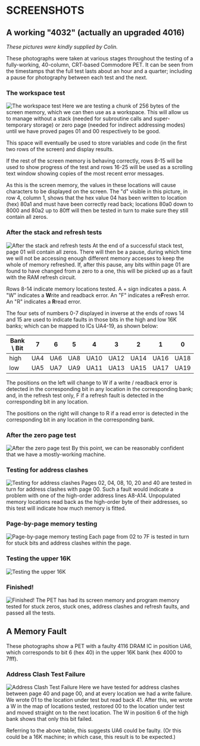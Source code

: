 # SCREENSHOTS

## A working "4032"  (actually an upgraded 4016)

_These pictures were kindly supplied by Colin._

These photographs were taken at various stages throughout the testing
of a fully-working, 40-column, CRT-based Commodore PET.  It can be
seen from the timestamps that the full test lasts about an hour and a
quarter; including a pause for photography between each test and the
next.

### The workspace test
![The workspace test](./PXL_20250610_181108409.jpg "The workspace test")
Here we are testing a chunk of 256 bytes of the screen memory, which we
can then use as a workspace. This will allow us to manage without a
stack (needed for subroutine calls and super-temporary storage) or zero
page (needed for indirect addressing modes) until we have proved pages
01 and 00 respectively to be good.

This space will eventually be used to store variables and code (in the
first two rows of the screen) and display results.

If the rest of the screen memory is behaving correctly, rows 8-15 will
be used to show progress of the test and rows 16-25 will be used as a
scrolling text window showing copies of the most recent error messages.

As this is the screen memory, the values in these locations will cause
characters to be displayed on the screen. The "d" visible in this
picture, in row 4, column 1, shows that the hex value 04 has been
written to location (hex) 80a1 and must have been correctly read back;
locations 80a0 down to 8000 and 80a2 up to 80ff will then be tested in
turn to make sure they still contain all zeros.

### After the stack and refresh tests
![After the stack and refresh tests](./PXL_20250610_181157051.jpg "After the stack and refresh tests")
At the end of a successful stack test, page 01 will contain all zeros.
There will then be a pause, during which time we will not be accessing
enough different memory accesses to keep the whole of memory refreshed.
If, after this pause, any bits within page 01 are found to have changed
from a zero to a one, this will be picked up as a fault with the RAM
refresh circuit.

Rows 8-14 indicate memory locations tested. A + sign indicates a pass.
A "W" indicates a **W**rite and readback error. An "F" indicates a
re**F**resh error. An "R" indicates a **R**read error.

The four sets of numbers 0-7 displayed in inverse at the ends of rows
14 and 15 are used to indicate faults in those bits in the high and
low 16K banks; which can be mapped to ICs UA4-19, as shown below:

Bank \ Bit |   7 |   6 |   5 |    4 |    3 |    2 |    1 |    0
-----------|-----|-----|-----|------|------|------|------|------
high       | UA4 | UA6 | UA8 | UA10 | UA12 | UA14 | UA16 | UA18 
low        | UA5 | UA7 | UA9 | UA11 | UA13 | UA15 | UA17 | UA19 

The positions on the left will change to W if a write / readback error
is detected in the corresponding bit in any location in the
corresponding bank; and, in the refresh test only, F if a refresh
fault is detected in the corresponding bit in any location.

The positions on the right will change to R if a read error is detected
in the corresponding bit in any location in the corresponding bank.

### After the zero page test
![After the zero page test](./PXL_20250610_181238057.jpg "After the zero page test")
By this point, we can be reasonably confident that we have a
mostly-working machine.

### Testing for address clashes
![Testing for address clashes](./PXL_20250610_181313294.jpg)
Pages 02, 04, 08, 10, 20 and 40 are tested in turn for address clashes
with page 00.  Such a fault would indicate a problem with one of the
high-order address lines A8-A14.  Unpopulated memory locations read
back as the high-order byte of their addresses, so this test will
indicate how much memory is fitted.

### Page-by-page memory testing
![Page-by-page memory testing](./PXL_20250610_182021618.jpg)
Each page from 02 to 7F is tested in turn for stuck bits and address
clashes within the page.

### Testing the upper 16K
![Testing the upper 16K](./PXL_20250610_185304693.jpg)

### Finished!
![Finished!](./PXL_20250610_192234876.jpg)
The PET has had its screen memory and program memory tested for stuck
zeros, stuck ones, address clashes and refresh faults, and passed all
the tests.

## A Memory Fault

These photographs show a PET with a faulty 4116 DRAM IC in position
UA6, which corresponds to bit 6 (hex 40) in the upper 16K bank (hex
4000 to 7fff).

### Address Clash Test Failure
![Address Clash Test Failure](./PXL_20250611_152228018.jpg "Address Clash Test Failure")
Here we have tested for address clashes between page 40 and page 00,
and at every location we had a write failure. We wrote 01 to the
location under test but read back 41. After this, we wrote a W in the
map of locations tested, restored 00 to the location under test and
moved straight on to the next location. The W in position 6 of the high
bank shows that only this bit failed.

Referring to the above table, this suggests UA6 could be faulty.  (Or
this could be a 16K machine; in which case, this result is to be
expected.)

